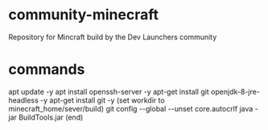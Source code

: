 # community-minecraft
Repository for Mincraft build by the Dev Launchers community

# commands
apt update -y
apt install openssh-server -y
apt-get install git openjdk-8-jre-headless -y
apt-get install git -y 
(set workdir to minecraft_home/sever/build)
git config --global --unset core.autocrlf
java -jar BuildTools.jar
(end)
